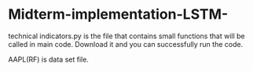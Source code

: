 # Midterm-implementation-LSTM-
technical indicators.py is the file that contains small functions that will be called in main code. Download it and you can successfully run the code. 

AAPL(RF) is data set file.

















